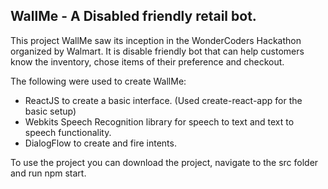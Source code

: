 ## **WallMe - A Disabled friendly retail bot.** 

This project WallMe saw its inception in the WonderCoders Hackathon organized by Walmart. It is disable friendly bot that can help customers know the inventory, chose items of their preference and checkout.

The following were used to create WallMe:
- ReactJS to create a basic interface. (Used create-react-app for the basic setup)
- Webkits Speech Recognition library for speech to text and text to speech functionality.
- DialogFlow to create and fire intents.

To use the project you can download the project, navigate to the src folder and run npm start.
